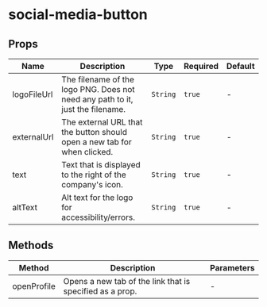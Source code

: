 # social-media-button

## Props

<!-- @vuese:social-media-button:props:start -->
|Name|Description|Type|Required|Default|
|---|---|---|---|---|
|logoFileUrl|The filename of the logo PNG. Does not need any path to it, just the filename.|`String`|`true`|-|
|externalUrl|The external URL that the button should open a new tab for when clicked.|`String`|`true`|-|
|text|Text that is displayed to the right of the company's icon.|`String`|`true`|-|
|altText|Alt text for the logo for accessibility/errors.|`String`|`true`|-|

<!-- @vuese:social-media-button:props:end -->


## Methods

<!-- @vuese:social-media-button:methods:start -->
|Method|Description|Parameters|
|---|---|---|
|openProfile|Opens a new tab of the link that is specified as a prop.|-|

<!-- @vuese:social-media-button:methods:end -->


